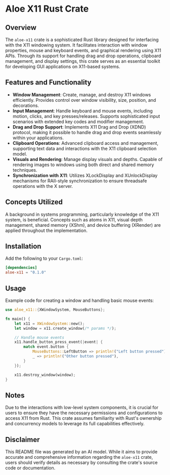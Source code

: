 # Aloe X11 Rust Crate

## Overview
The `aloe-x11` crate is a sophisticated Rust library designed for interfacing with the X11 windowing system. It facilitates interaction with window properties, mouse and keyboard events, and graphical rendering using X11 APIs. Through its support for handling drag and drop operations, clipboard management, and display settings, this crate serves as an essential toolkit for developing GUI applications on X11-based systems.

## Features and Functionality
- **Window Management**: Create, manage, and destroy X11 windows efficiently. Provides control over window visibility, size, position, and decorations.
- **Input Management**: Handle keyboard and mouse events, including motion, clicks, and key presses/releases. Supports sophisticated input scenarios with extended key codes and modifier management.
- **Drag and Drop Support**: Implements X11 Drag and Drop (XDND) protocol, making it possible to handle drag and drop events seamlessly within your applications.
- **Clipboard Operations**: Advanced clipboard access and management, supporting text data and interactions with the X11 clipboard selection model.
- **Visuals and Rendering**: Manage display visuals and depths. Capable of rendering images to windows using both direct and shared memory techniques.
- **Synchronization with X11**: Utilizes XLockDisplay and XUnlockDisplay mechanisms for RAII-style synchronization to ensure threadsafe operations with the X server.

## Concepts Utilized
A background in systems programming, particularly knowledge of the X11 system, is beneficial. Concepts such as atoms in X11, visual depth management, shared memory (XShm), and device buffering (XRender) are applied throughout the implementation.

## Installation
Add the following to your `Cargo.toml`:
```toml
[dependencies]
aloe-x11 = "0.1.0"
```

## Usage
Example code for creating a window and handling basic mouse events:
```rust
use aloe_x11::{XWindowSystem, MouseButtons};

fn main() {
    let x11 = XWindowSystem::new();
    let window = x11.create_window(/* params */);

    // Handle mouse events
    x11.handle_button_press_event(|event| {
        match event.button {
            MouseButtons::LeftButton => println!("Left button pressed"),
            _ => println!("Other button pressed"),
        }
    });

    x11.destroy_window(window);
}
```

## Notes
Due to the interactions with low-level system components, it is crucial for users to ensure they have the necessary permissions and configurations to access X11 from Rust. This crate assumes familiarity with Rust's ownership and concurrency models to leverage its full capabilities effectively.

## Disclaimer
This README file was generated by an AI model. While it aims to provide accurate and comprehensive information regarding the `aloe-x11` crate, users should verify details as necessary by consulting the crate's source code or documentation.
